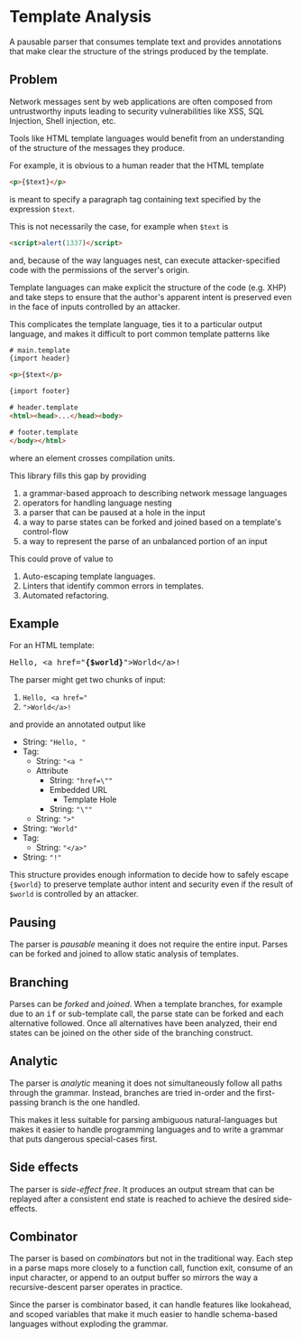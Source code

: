 # Template Analysis

A pausable parser that consumes template text
and provides annotations that make clear the
structure of the strings produced by the template.

## Problem

Network messages sent by web applications are often composed from
untrustworthy inputs leading to security vulnerabilities like XSS, SQL
Injection, Shell injection, etc.

Tools like HTML template languages would benefit from an understanding
of the structure of the messages they produce.

For example, it is obvious to a human reader that the HTML template

```HTML
<p>{$text}</p>
```

is meant to specify a paragraph tag containing text specified by the expression
`$text`.

This is not necessarily the case, for example when `$text` is

```HTML
<script>alert(1337)</script>
```

and, because of the way languages nest, can execute attacker-specified
code with the permissions of the server's origin.

Template languages can make explicit the structure of the code
(e.g. XHP) and take steps to ensure that the author's apparent intent
is preserved even in the face of inputs controlled by an attacker.

This complicates the template language, ties it to a particular output
language, and makes it difficult to port common template patterns like

```HTML
# main.template
{import header}

<p>{$text</p>

{import footer}

# header.template
<html><head>...</head><body>

# footer.template
</body></html>
```

where an element crosses compilation units.

This library fills this gap by providing
1. a grammar-based approach to describing network message languages
2. operators for handling language nesting
3. a parser that can be paused at a hole in the input
4. a way to parse states can be forked and joined based on a template's control-flow
5. a way to represent the parse of an unbalanced portion of an input

This could prove of value to
1. Auto-escaping template languages.
2. Linters that identify common errors in templates.
3. Automated refactoring.

## Example

For an HTML template:

<pre>
Hello, &lt;a href="<b>{$world}</b>"&gt;World&lt;/a&gt;!
</pre>

The parser might get two chunks of input:

1. `Hello, <a href="`
2. `">World</a>!`

and provide an annotated output like

 * String: `"Hello, "`
 * Tag:
   * String: `"<a "`
   * Attribute
     * String: `"href=\""`
     * Embedded URL
       * Template Hole
     * String: `"\""`
   * String: `">"`
 * String: `"World"`
 * Tag:
   * String: `"</a>"`
 * String: `"!"`

This structure provides enough information to decide how to safely
escape `{$world}` to preserve template author intent and security even
if the result of `$world` is controlled by an attacker.

## Pausing
The parser is *pausable* meaning it does not require
the entire input.  Parses can be forked and joined to allow
static analysis of templates.

## Branching
Parses can be *forked* and *joined*.  When a template
branches, for example due to an <tt>if</tt> or sub-template call,
the parse state can be forked and each alternative followed.
Once all alternatives have been analyzed, their end states can be
joined on the other side of the branching construct.

## Analytic
The parser is *analytic* meaning it does not simultaneously
follow all paths through the grammar.  Instead, branches are tried
in-order and the first-passing branch is the one handled.

This makes it less suitable for parsing ambiguous natural-languages
but makes it easier to handle programming languages and to
write a grammar that puts dangerous special-cases first.

## Side effects
The parser is *side-effect free*.  It produces an output stream
that can be replayed after a consistent end state is reached
to achieve the desired side-effects.

## Combinator
The parser is based on *combinator*s but not in the traditional
way.  Each step in a parse maps more closely to a function call, function
exit, consume of an input character, or append to an output buffer so
mirrors the way a recursive-descent parser operates in practice.

Since the parser is combinator based, it can handle features like
lookahead, and scoped variables that make it much easier to handle
schema-based languages without exploding the grammar.
